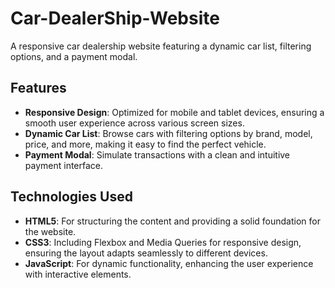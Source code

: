 # Car-DealerShip-Website

A responsive car dealership website featuring a dynamic car list, filtering options, and a payment modal.

## Features

- **Responsive Design**: Optimized for mobile and tablet devices, ensuring a smooth user experience across various screen sizes.
- **Dynamic Car List**: Browse cars with filtering options by brand, model, price, and more, making it easy to find the perfect vehicle.
- **Payment Modal**: Simulate transactions with a clean and intuitive payment interface.

## Technologies Used

- **HTML5**: For structuring the content and providing a solid foundation for the website.
- **CSS3**: Including Flexbox and Media Queries for responsive design, ensuring the layout adapts seamlessly to different devices.
- **JavaScript**: For dynamic functionality, enhancing the user experience with interactive elements.


